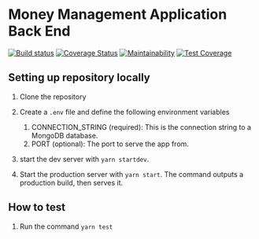 # Money Management Application Back End

[![Build status](https://ci.appveyor.com/api/projects/status/cyjcfcwpvufhbpw4/branch/main?svg=true)](https://ci.appveyor.com/project/marcolagos/back-end/branch/main)
[![Coverage Status](https://coveralls.io/repos/github/Jam-Money-Management/back-end/badge.svg?branch=main)](https://coveralls.io/github/Jam-Money-Management/back-end?branch=main)
[![Maintainability](https://api.codeclimate.com/v1/badges/f45e5c8c6f45b75ec899/maintainability)](https://codeclimate.com/github/Jam-Money-Management/back-end/maintainability)
[![Test Coverage](https://api.codeclimate.com/v1/badges/f45e5c8c6f45b75ec899/test_coverage)](https://codeclimate.com/github/Jam-Money-Management/back-end/test_coverage)

## Setting up repository locally

1. Clone the repository
1. Create a `.env` file and define the following environment variables
  
    1. CONNECTION_STRING (required): This is the connection string to a MongoDB database.
    1. PORT (optional): The port to serve the app from.

1. start the dev server with `yarn startdev`.
1. Start the production server with `yarn start`. The command outputs a production build, then serves it.

## How to test

1. Run the command `yarn test`